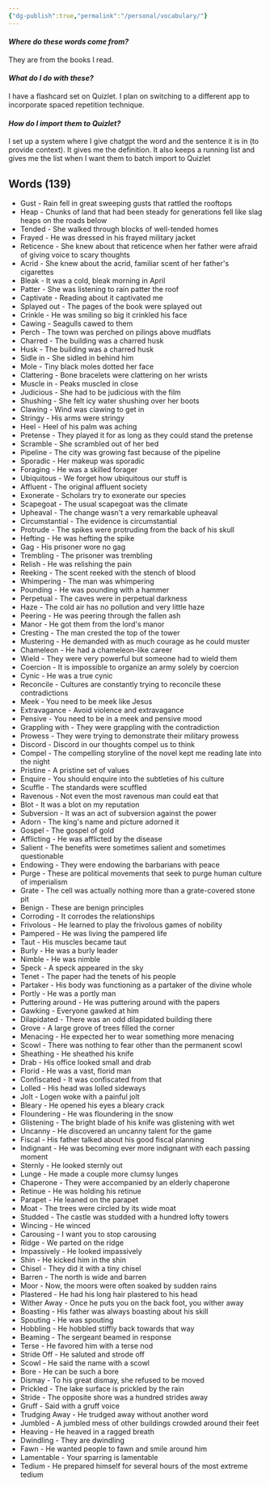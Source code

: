 ```yaml
---
{"dg-publish":true,"permalink":"/personal/vocabulary/"}
---
```


#### *Where do these words come from?*
They are from the books I read.

#### *What do I do with these?*
I have a flashcard set on Quizlet. I plan on switching to a different app to incorporate spaced repetition technique.

#### *How do I import them to Quizlet?*
I set up a system where I give chatgpt the word and the sentence it is in (to provide context). It gives me the definition. It also keeps a running list and gives me the list when I want them to batch import to Quizlet

## Words (139)

- Gust - Rain fell in great sweeping gusts that rattled the rooftops
- Heap - Chunks of land that had been steady for generations fell like slag heaps on the roads below
- Tended - She walked through blocks of well-tended homes
- Frayed - He was dressed in his frayed military jacket
- Reticence - She knew about that reticence when her father were afraid of giving voice to scary thoughts
- Acrid - She knew about the acrid, familiar scent of her father's cigarettes
- Bleak - It was a cold, bleak morning in April
- Patter - She was listening to rain patter the roof
- Captivate - Reading about it captivated me
- Splayed out - The pages of the book were splayed out
- Crinkle - He was smiling so big it crinkled his face
- Cawing - Seagulls cawed to them
- Perch - The town was perched on pilings above mudflats
- Charred - The building was a charred husk
- Husk - The building was a charred husk
- Sidle in - She sidled in behind him
- Mole - Tiny black moles dotted her face
- Clattering - Bone bracelets were clattering on her wrists
- Muscle in - Peaks muscled in close
- Judicious - She had to be judicious with the film
- Shushing - She felt icy water shushing over her boots
- Clawing - Wind was clawing to get in
- Stringy - His arms were stringy
- Heel - Heel of his palm was aching
- Pretense - They played it for as long as they could stand the pretense
- Scramble - She scrambled out of her bed
- Pipeline - The city was growing fast because of the pipeline
- Sporadic - Her makeup was sporadic
- Foraging - He was a skilled forager
- Ubiquitous - We forget how ubiquitous our stuff is
- Affluent - The original affluent society
- Exonerate - Scholars try to exonerate our species
- Scapegoat - The usual scapegoat was the climate
- Upheaval - The change wasn't a very remarkable upheaval
- Circumstantial - The evidence is circumstantial
- Protrude - The spikes were protruding from the back of his skull
- Hefting - He was hefting the spike
- Gag - His prisoner wore no gag
- Trembling - The prisoner was trembling
- Relish - He was relishing the pain
- Reeking - The scent reeked with the stench of blood
- Whimpering - The man was whimpering
- Pounding - He was pounding with a hammer
- Perpetual - The caves were in perpetual darkness
- Haze - The cold air has no pollution and very little haze
- Peering - He was peering through the fallen ash
- Manor - He got them from the lord's manor
- Cresting - The man crested the top of the tower
- Mustering - He demanded with as much courage as he could muster
- Chameleon - He had a chameleon-like career
- Wield - They were very powerful but someone had to wield them
- Coercion - It is impossible to organize an army solely by coercion
- Cynic - He was a true cynic
- Reconcile - Cultures are constantly trying to reconcile these contradictions
- Meek - You need to be meek like Jesus
- Extravagance - Avoid violence and extravagance
- Pensive - You need to be in a meek and pensive mood
- Grappling with - They were grappling with the contradiction
- Prowess - They were trying to demonstrate their military prowess
- Discord - Discord in our thoughts compel us to think
- Compel - The compelling storyline of the novel kept me reading late into the night
- Pristine - A pristine set of values
- Enquire - You should enquire into the subtleties of his culture
- Scuffle - The standards were scuffled
- Ravenous - Not even the most ravenous man could eat that
- Blot - It was a blot on my reputation
- Subversion - It was an act of subversion against the power
- Adorn - The king's name and picture adorned it
- Gospel - The gospel of gold
- Afflicting - He was afflicted by the disease
- Salient - The benefits were sometimes salient and sometimes questionable
- Endowing - They were endowing the barbarians with peace
- Purge - These are political movements that seek to purge human culture of imperialism
- Grate - The cell was actually nothing more than a grate-covered stone pit
- Benign - These are benign principles
- Corroding - It corrodes the relationships
- Frivolous - He learned to play the frivolous games of nobility
- Pampered - He was living the pampered life
- Taut - His muscles became taut
- Burly - He was a burly leader
- Nimble - He was nimble
- Speck - A speck appeared in the sky
- Tenet - The paper had the tenets of his people
- Partaker - His body was functioning as a partaker of the divine whole
- Portly - He was a portly man
- Puttering around - He was puttering around with the papers
- Gawking - Everyone gawked at him
- Dilapidated - There was an odd dilapidated building there
- Grove - A large grove of trees filled the corner
- Menacing - He expected her to wear something more menacing
- Scowl - There was nothing to fear other than the permanent scowl
- Sheathing - He sheathed his knife
- Drab - His office looked small and drab
- Florid - He was a vast, florid man
- Confiscated - It was confiscated from that
- Lolled - His head was lolled sideways
- Jolt - Logen woke with a painful jolt
- Bleary - He opened his eyes a bleary crack
- Floundering - He was floundering in the snow
- Glistening - The bright blade of his knife was glistening with wet
- Uncanny - He discovered an uncanny talent for the game
- Fiscal - His father talked about his good fiscal planning
- Indignant - He was becoming ever more indignant with each passing moment
- Sternly - He looked sternly out
- Lunge - He made a couple more clumsy lunges
- Chaperone - They were accompanied by an elderly chaperone
- Retinue - He was holding his retinue
- Parapet - He leaned on the parapet
- Moat - The trees were circled by its wide moat
- Studded - The castle was studded with a hundred lofty towers
- Wincing - He winced
- Carousing - I want you to stop carousing
- Ridge - We parted on the ridge
- Impassively - He looked impassively
- Shin - He kicked him in the shin
- Chisel - They did it with a tiny chisel
- Barren - The north is wide and barren
- Moor - Now, the moors were often soaked by sudden rains
- Plastered - He had his long hair plastered to his head
- Wither Away - Once he puts you on the back foot, you wither away
- Boasting - His father was always boasting about his skill
- Spouting - He was spouting
- Hobbling - He hobbled stiffly back towards that way
- Beaming - The sergeant beamed in response
- Terse - He favored him with a terse nod
- Stride Off - He saluted and strode off
- Scowl - He said the name with a scowl
- Bore - He can be such a bore
- Dismay - To his great dismay, she refused to be moved
- Prickled - The lake surface is prickled by the rain
- Stride - The opposite shore was a hundred strides away
- Gruff - Said with a gruff voice
- Trudging Away - He trudged away without another word
- Jumbled - A jumbled mess of other buildings crowded around their feet
- Heaving - He heaved in a ragged breath
- Dwindling - They are dwindling
- Fawn - He wanted people to fawn and smile around him
- Lamentable - Your sparring is lamentable
- Tedium - He prepared himself for several hours of the most extreme tedium